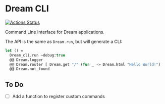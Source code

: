 # Dream CLI

[![Actions Status](https://github.com/tmattio/dream-cli/workflows/CI/badge.svg)](https://github.com/tmattio/dream-cli/actions)

Command Line Interface for Dream applications.

The API is the same as `Dream.run`, but will generate a CLI:

```ocaml
let () =
  Dream_cli.run ~debug:true
  @@ Dream.logger
  @@ Dream.router [ Dream.get "/" (fun _ -> Dream.html "Hello World!") ]
  @@ Dream.not_found
```

## To Do

- [ ] Add a function to register custom commands

